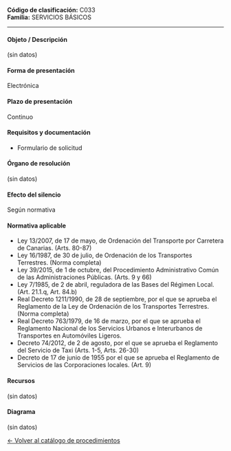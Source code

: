 
**Código de clasificación:** C033  
**Familia:** SERVICIOS BÁSICOS

---

#### Objeto / Descripción

(sin datos)

#### Forma de presentación

Electrónica

#### Plazo de presentación

Continuo

#### Requisitos y documentación


- Formulario de solicitud

#### Órgano de resolución

(sin datos)

#### Efecto del silencio

Según normativa

#### Normativa aplicable


- Ley 13/2007, de 17 de mayo, de Ordenación del Transporte por Carretera de Canarias. (Arts. 80-87)
- Ley 16/1987, de 30 de julio, de Ordenación de los Transportes Terrestres. (Norma completa)
- Ley 39/2015, de 1 de octubre, del Procedimiento Administrativo Común de las Administraciones Públicas. (Arts. 9 y 66)
- Ley 7/1985, de 2 de abril, reguladora de las Bases del Régimen Local. (Art. 21.1.q, Art. 84.b)
- Real Decreto 1211/1990, de 28 de septiembre, por el que se aprueba el Reglamento de la Ley de Ordenación de los Transportes Terrestres. (Norma completa)
- Real Decreto 763/1979, de 16 de marzo, por el que se aprueba el Reglamento Nacional de los Servicios Urbanos e Interurbanos de Transportes en Automóviles Ligeros.
- Decreto 74/2012, de 2 de agosto, por el que se aprueba el Reglamento del Servicio de Taxi (Arts. 1-5, Arts. 26-30)
- Decreto de 17 de junio de 1955 por el que se aprueba el Reglamento de Servicios de las Corporaciones locales. (Art. 9)

#### Recursos

(sin datos)

#### Diagrama

(sin datos)

 
[← Volver al catálogo de procedimientos](../buscador.md)
